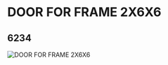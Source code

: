 # DOOR FOR FRAME 2X6X6
## 6234
![DOOR FOR FRAME 2X6X6](https://lc-www-live-s.legocdn.com/media/bricks/5/2/623401.jpg)